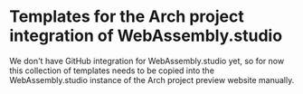 # Templates for the Arch project integration of WebAssembly.studio

We don't have GitHub integration for WebAssembly.studio yet, so for now this collection of templates needs to be copied into the WebAssembly.studio instance of the Arch project preview website manually.
